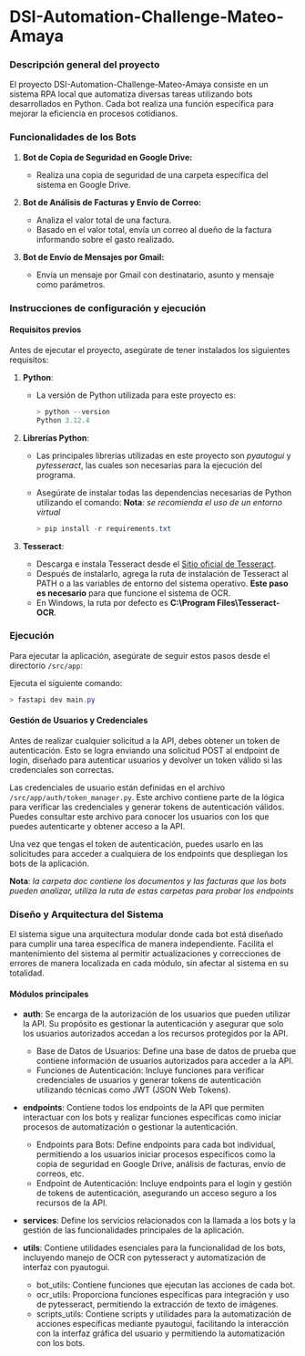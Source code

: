 # DSI-Automation-Challenge-Mateo-Amaya

### Descripción general del proyecto

El proyecto DSI-Automation-Challenge-Mateo-Amaya consiste en un sistema RPA local que automatiza diversas tareas utilizando bots desarrollados en Python. Cada bot realiza una función específica para mejorar la eficiencia en procesos cotidianos.

### Funcionalidades de los Bots

1. **Bot de Copia de Seguridad en Google Drive:**
   - Realiza una copia de seguridad de una carpeta específica del sistema en Google Drive.

2. **Bot de Análisis de Facturas y Envío de Correo:**
   - Analiza el valor total de una factura.
   - Basado en el valor total, envía un correo al dueño de la factura informando sobre el gasto realizado.

3. **Bot de Envío de Mensajes por Gmail:**
   - Envía un mensaje por Gmail con destinatario, asunto y mensaje como parámetros.

### Instrucciones de configuración y ejecución

#### Requisitos previos

Antes de ejecutar el proyecto, asegúrate de tener instalados los siguientes requisitos:

1. **Python**:
   - La versión de Python utilizada para este proyecto es:
     ```powershell
     > python --version
     Python 3.12.4
     ```

2. **Librerías Python**:
   - Las principales librerías utilizadas en este proyecto son *pyautogui* y *pytesseract*, las cuales son necesarias para la ejecución del programa.
   - Asegúrate de instalar todas las dependencias necesarias de Python utilizando el comando:
**Nota**: _se recomienda el uso de un entorno virtual_

     ```powershell
     > pip install -r requirements.txt
     ```

3. **Tesseract**:
   - Descarga e instala Tesseract desde el [Sitio oficial de Tesseract](https://github.com/tesseract-ocr/tesseract).
   - Después de instalarlo, agrega la ruta de instalación de Tesseract al PATH o a las variables de entorno del sistema operativo. **Este paso es necesario** para que funcione el sistema de OCR.
   - En Windows, la ruta por defecto es **C:\Program Files\Tesseract-OCR**.

### Ejecución

Para ejecutar la aplicación, asegúrate de seguir estos pasos desde el directorio `/src/app`:

Ejecuta el siguiente comando:

```powershell
> fastapi dev main.py
```

#### Gestión de Usuarios y Credenciales

Antes de realizar cualquier solicitud a la API, debes obtener un token de autenticación. Esto se logra enviando una solicitud POST al endpoint de login, diseñado para autenticar usuarios y devolver un token válido si las credenciales son correctas.

Las credenciales de usuario están definidas en el archivo `/src/app/auth/token_manager.py`. Este archivo contiene parte de la lógica para verificar las credenciales y generar tokens de autenticación válidos. Puedes consultar este archivo para conocer los usuarios con los que puedes autenticarte y obtener acceso a la API.

Una vez que tengas el token de autenticación, puedes usarlo en las solicitudes para acceder a cualquiera de los endpoints que despliegan los bots de la aplicación.

**Nota**: _la carpeta doc contiene los documentos y las facturas que los bots pueden analizar, utiliza la ruta de estas carpetas para probar los endpoints_

### Diseño y Arquitectura del Sistema

El sistema sigue una arquitectura modular donde cada bot está diseñado para cumplir una tarea específica de manera independiente. Facilita el mantenimiento del sistema al permitir actualizaciones y correcciones de errores de manera localizada en cada módulo, sin afectar al sistema en su totalidad.

#### Módulos principales

- **auth**: Se encarga de la autorización de los usuarios que pueden utilizar la API. Su propósito es gestionar la autenticación y asegurar que solo los usuarios autorizados accedan a los recursos protegidos por la API.

  - Base de Datos de Usuarios: Define una base de datos de prueba que contiene información de usuarios autorizados para acceder a la API.
  - Funciones de Autenticación: Incluye funciones para verificar credenciales de usuarios y generar tokens de autenticación utilizando técnicas como JWT (JSON Web Tokens).

- **endpoints**: Contiene todos los endpoints de la API que permiten interactuar con los bots y realizar funciones específicas como iniciar procesos de automatización o gestionar la autenticación.

  - Endpoints para Bots: Define endpoints para cada bot individual, permitiendo a los usuarios iniciar procesos específicos como la copia de seguridad en Google Drive, análisis de facturas, envío de correos, etc.
  - Endpoint de Autenticación: Incluye endpoints para el login y gestión de tokens de autenticación, asegurando un acceso seguro a los recursos de la API.

- **services**: Define los servicios relacionados con la llamada a los bots y la gestión de las funcionalidades principales de la aplicación.

- **utils**: Contiene utilidades esenciales para la funcionalidad de los bots, incluyendo manejo de OCR con pytesseract y automatización de interfaz con pyautogui.

  - bot_utils: Contiene funciones que ejecutan las acciones de cada bot.
  - ocr_utils: Proporciona funciones específicas para integración y uso de pytesseract, permitiendo la extracción de texto de imágenes.
  - scripts_utils: Contiene scripts y utilidades para la automatización de acciones específicas mediante pyautogui, facilitando la interacción con la interfaz gráfica del usuario y permitiendo la automatización con los bots.